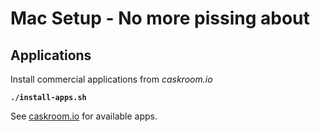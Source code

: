 # Mac Setup - No more pissing about

## Applications

Install commercial applications from *caskroom.io*

**`./install-apps.sh`**

See [caskroom.io](http://caskroom.io) for available apps.